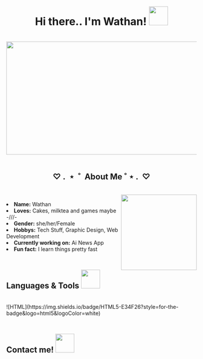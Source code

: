 <h1 align="center">
   Hi there.. I'm Wathan!
   <img src="https://media.giphy.com/media/mGcNjsfWAjY5AEZNw6/giphy.gif" width="50">
</h1>
<br>
<div align="center">
   <img src="https://thumbs.gfycat.com/OptimisticSnivelingAmericanshorthair.webp" width="700" height="300" object-fit="cover" >
</div>
<br>

<div>
   <h2 align="center">
      ♡  .  ⋆  ˚  About Me ˚ ⋆  .  ♡
   </h2>
   <br>
   <img align='right' src="https://media.giphy.com/media/PUyO4KmKWX5D2MzH3w/giphy.gif" width="200" >
   <br>
   <li>
      <b>Name:</b> Wathan</li>
   <li>
      <b>Loves:</b> Cakes, milktea and games maybe -///-
   </li>
   <li>
      <b>Gender:</b> she/her/Female
   </li>
   <li>
      <b>Hobbys:</b> Tech Stuff, Graphic Design, Web Development
   </li>
   <li>
      <b>Currently working on:</b> Ai News App
   </li>
   <li>
      <b>Fun fact:</b> I learn things pretty fast
   </li>
 </div>
 <br>
 <div>
   <h2 height="30">
      Languages & Tools 
      <img src="https://media.giphy.com/media/muNxHDS2UsoVfqIMPZ/giphy.gif" width="50" >
   </h2>
   <br>
   ![HTML](https://img.shields.io/badge/HTML5-E34F26?style=for-the-badge&logo=html5&logoColor=white)
   
   
 </div>
 <br>
 <div>
   <h2>
      Contact me! <img src="https://media.giphy.com/media/Qu10P5ALv8TBj9oQud/giphy.gif" width="50">
   </h2>
 

